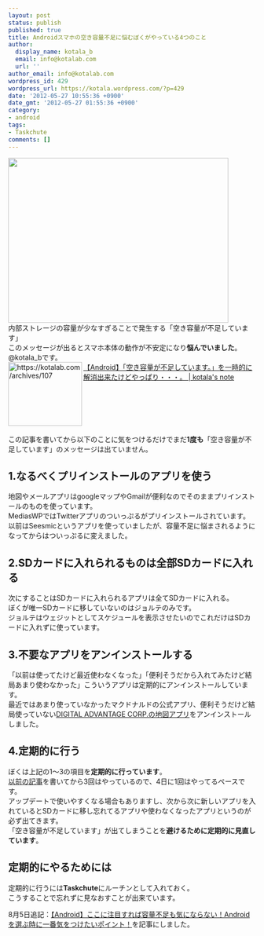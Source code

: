 ```yaml
---
layout: post
status: publish
published: true
title: Androidスマホの空き容量不足に悩むぼくがやっている4つのこと
author:
  display_name: kotala_b
  email: info@kotalab.com
  url: ''
author_email: info@kotalab.com
wordpress_id: 429
wordpress_url: https://kotala.wordpress.com/?p=429
date: '2012-05-27 10:55:36 +0900'
date_gmt: '2012-05-27 01:55:36 +0900'
category:
- android
tags:
- Taskchute
comments: []
---
```

<p><a href="https://kotalab.com/wp-content/uploads/think.jpg" target="_blank"><img src="https://kotalab.com/wp-content/uploads/think.jpg" alt="" title="think" width="448" height="336" class="alignnone size-full wp-image-1329" /></a><br />
内部ストレージの容量が少なすぎることで発生する「空き容量が不足しています」<br />
このメッセージが出るとスマホ本体の動作が不安定になり<strong>悩んでいました</strong>。@kotala_bです。<br />
<a href="https://kotalab.com/android-memorycapacity" target="_blank"><img title="【Android】「空き容量が不足しています。」を一時的に解消出来たけどやっぱり・・・。 | kotala's note" src="http://capture.heartrails.com/150x130?https://kotalab.com/https://kotalab.com/hello-world" alt="https://kotalab.com/archives/107" width="150" height="130" align="left" /></a><a href="https://kotalab.com/android-memorycapacity" title="【Android】「空き容量が不足しています。」を一時的に解消出来たけどやっぱり・・・。" target="_blank">【Android】「空き容量が不足しています。」を一時的に解消出来たけどやっぱり・・・。 | kotala's note</a><br style="clear:both;" /><br />
この記事を書いてから以下のことに気をつけるだけでまだ<strong>1度も</strong>「空き容量が不足しています」のメッセージは出ていません。<br />
<!--more--></p>
<h2>1.なるべくプリインストールのアプリを使う</h2>
<p>地図やメールアプリはgoogleマップやGmailが便利なのでそのままプリインストールのものを使っています。<br />
MediasWPではTwitterアプリのついっぷるがプリインストールされています。<br />
以前はSeesmicというアプリを使っていましたが、容量不足に悩まされるようになってからはついっぷるに変えました。</p>
<h2>2.SDカードに入れられるものは全部SDカードに入れる</h2>
<p>次にすることはSDカードに入れられるアプリは全てSDカードに入れる。<br />
ぼくが唯一SDカードに移していないのはジョルテのみです。<br />
ジョルテはウェジットとしてスケジュールを表示させたいのでこれだけはSDカードに入れずに使っています。</p>
<h2>3.不要なアプリをアンインストールする</h2>
<p>「以前は使ってたけど最近使わなくなった」「便利そうだから入れてみたけど結局あまり使わなかった」こういうアプリは定期的にアンインストールしています。<br />
最近ではあまり使っていなかったマクドナルドの公式アプリ、便利そうだけど結局使っていない<a href="https://play.google.com/store/apps/developer?id=Digital+Advantage+Corp.#?t=W251bGwsbnVsbCxudWxsLDEsImpwLmRfYWR2YW50YWdlLmh5YWtraW5tYXAiXQ.." target="_blank">DIGITAL ADVANTAGE CORP.の地図アプリ</a>をアンインストールしました。</p>
<h2>4.定期的に行う</h2>
<p>ぼくは上記の1～3の項目を<strong>定期的に行っています</strong>。<br />
<a href="https://kotalab.com/android-memoryshortage" target="_blank">以前の記事</a>を書いてから3回はやっているので、4日に1回はやってるペースです。<br />
アップデートで使いやすくなる場合もありますし、次から次に新しいアプリを入れているとSDカードに移し忘れてるアプリや使わなくなったアプリというのが必ず出てきます。<br />
「空き容量が不足しています」が出てしまうことを<strong>避けるために定期的に見直しています</strong>。</p>
<h2>定期的にやるためには</h2>
<p>定期的に行うには<strong>Taskchute</strong>にルーチンとして入れておく。<br />
こうすることで忘れずに見なおすことが出来ています。</p>
<p>8月5日追記：<a href="https://kotalab.com/android-choosepoint" target="_blank">【Android】ここに注目すれば容量不足も気にならない！Androidを選ぶ時に一番気をつけたいポイント！</a>を記事にしました。</p>
